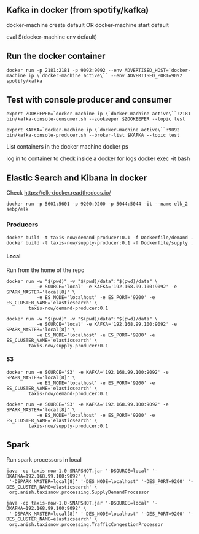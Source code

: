 ## Kafka in docker (from spotify/kafka)

docker-machine create default
OR
docker-machine start default

eval $(docker-machine env default)

## Run the docker container
```
docker run -p 2181:2181 -p 9092:9092 --env ADVERTISED_HOST=`docker-machine ip \`docker-machine active\`` --env ADVERTISED_PORT=9092 spotify/kafka
```

## Test with console producer and consumer
```
export ZOOKEEPER=`docker-machine ip \`docker-machine active\``:2181
bin/kafka-console-consumer.sh --zookeeper $ZOOKEEPER --topic test

export KAFKA=`docker-machine ip \`docker-machine active\``:9092
bin/kafka-console-producer.sh --broker-list $KAFKA --topic test
```

List containers in the docker machine
docker ps

log in to container to check inside a docker for logs
docker exec -it <container-id> bash

## Elastic Search and Kibana in docker

Check https://elk-docker.readthedocs.io/

```
docker run -p 5601:5601 -p 9200:9200 -p 5044:5044 -it --name elk_2 sebp/elk
```

### Producers
```
docker build -t taxis-now/demand-producer:0.1 -f Dockerfile/demand .
docker build -t taxis-now/supply-producer:0.1 -f Dockerfile/supply .
```

#### Local
Run from the home of the repo
```
docker run -w "$(pwd)" -v "$(pwd)/data":"$(pwd)/data" \
           -e SOURCE='local' -e KAFKA='192.168.99.100:9092' -e SPARK_MASTER='local[8]' \
           -e ES_NODE='localhost' -e ES_PORT='9200' -e ES_CLUSTER_NAME='elasticsearch' \
        taxis-now/demand-producer:0.1

docker run -w "$(pwd)" -v "$(pwd)/data":"$(pwd)/data" \
           -e SOURCE='local' -e KAFKA='192.168.99.100:9092' -e SPARK_MASTER='local[8]' \
           -e ES_NODE='localhost' -e ES_PORT='9200' -e ES_CLUSTER_NAME='elasticsearch' \
        taxis-now/supply-producer:0.1
```

#### S3
```
docker run -e SOURCE='S3' -e KAFKA='192.168.99.100:9092' -e SPARK_MASTER='local[8]' \
           -e ES_NODE='localhost' -e ES_PORT='9200' -e ES_CLUSTER_NAME='elasticsearch' \
        taxis-now/demand-producer:0.1

docker run -e SOURCE='S3' -e KAFKA='192.168.99.100:9092' -e SPARK_MASTER='local[8]' \
           -e ES_NODE='localhost' -e ES_PORT='9200' -e ES_CLUSTER_NAME='elasticsearch' \
        taxis-now/supply-producer:0.1
```


## Spark
Run spark processors in local
```
java -cp taxis-now-1.0-SNAPSHOT.jar '-DSOURCE=local' '-DKAFKA=192.168.99.100:9092' \
 '-DSPARK_MASTER=local[8]' '-DES_NODE=localhost' '-DES_PORT=9200' '-DES_CLUSTER_NAME=elasticsearch' \
 org.anish.taxisnow.processing.SupplyDemandProcessor
```

```
java -cp taxis-now-1.0-SNAPSHOT.jar '-DSOURCE=local' '-DKAFKA=192.168.99.100:9092' \
 '-DSPARK_MASTER=local[8]' '-DES_NODE=localhost' '-DES_PORT=9200' '-DES_CLUSTER_NAME=elasticsearch' \
 org.anish.taxisnow.processing.TrafficCongestionProcessor
```


